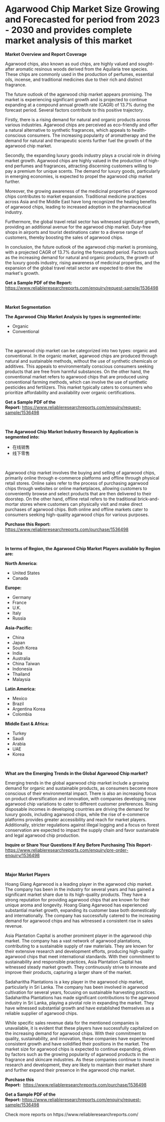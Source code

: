 <p><h1>Agarwood Chip Market Size Growing and Forecasted for period from 2023 - 2030 and provides complete market analysis of this market</h1></p><p><strong>Market Overview and Report Coverage</strong></p>
<p><p>Agarwood chips, also known as oud chips, are highly valued and sought-after aromatic resinous woods derived from the Aquilaria tree species. These chips are commonly used in the production of perfumes, essential oils, incense, and traditional medicines due to their rich and distinct fragrance.</p><p>The future outlook of the agarwood chip market appears promising. The market is experiencing significant growth and is projected to continue expanding at a compound annual growth rate (CAGR) of 13.7% during the forecast period. Several factors contribute to this positive trajectory.</p><p>Firstly, there is a rising demand for natural and organic products across various industries. Agarwood chips are perceived as eco-friendly and offer a natural alternative to synthetic fragrances, which appeals to health-conscious consumers. The increasing popularity of aromatherapy and the demand for natural and therapeutic scents further fuel the growth of the agarwood chip market.</p><p>Secondly, the expanding luxury goods industry plays a crucial role in driving market growth. Agarwood chips are highly valued in the production of high-end perfumes and fragrances, attracting discerning customers willing to pay a premium for unique scents. The demand for luxury goods, particularly in emerging economies, is expected to propel the agarwood chip market further.</p><p>Moreover, the growing awareness of the medicinal properties of agarwood chips contributes to market expansion. Traditional medicine practices across Asia and the Middle East have long recognized the healing benefits of agarwood chips, leading to increased adoption in the pharmaceutical industry.</p><p>Furthermore, the global travel retail sector has witnessed significant growth, providing an additional avenue for the agarwood chip market. Duty-free shops in airports and tourist destinations cater to a diverse range of customers, thereby boosting the sales of agarwood chips.</p><p>In conclusion, the future outlook of the agarwood chip market is promising, with a projected CAGR of 13.7% during the forecasted period. Factors such as the increasing demand for natural and organic products, the growth of the luxury goods industry, rising awareness of medicinal properties, and the expansion of the global travel retail sector are expected to drive the market's growth.</p></p>
<p><strong>Get a Sample PDF of the Report:</strong> <a href="https://www.reliableresearchreports.com/enquiry/request-sample/1536498">https://www.reliableresearchreports.com/enquiry/request-sample/1536498</a></p>
<p>&nbsp;</p>
<p><strong>Market Segmentation</strong></p>
<p><strong>The Agarwood Chip Market Analysis by types is segmented into:</strong></p>
<p><ul><li>Organic</li><li>Conventional</li></ul></p>
<p>&nbsp;</p>
<p><p>The agarwood chip market can be categorized into two types: organic and conventional. In the organic market, agarwood chips are produced through natural and sustainable methods, without the use of synthetic chemicals or additives. This appeals to environmentally conscious consumers seeking products that are free from harmful substances. On the other hand, the conventional market refers to agarwood chips that are produced using conventional farming methods, which can involve the use of synthetic pesticides and fertilizers. This market typically caters to consumers who prioritize affordability and availability over organic certifications.</p></p>
<p><strong>Get a Sample PDF of the Report:</strong>&nbsp;<a href="https://www.reliableresearchreports.com/enquiry/request-sample/1536498">https://www.reliableresearchreports.com/enquiry/request-sample/1536498</a></p>
<p>&nbsp;</p>
<p><strong>The Agarwood Chip Market Industry Research by Application is segmented into:</strong></p>
<p><ul><li>在线销售</li><li>线下零售</li></ul></p>
<p>&nbsp;</p>
<p><p>Agarwood chip market involves the buying and selling of agarwood chips, primarily online through e-commerce platforms and offline through physical retail stores. Online sales refer to the process of purchasing agarwood chips through websites or online marketplaces, allowing customers to conveniently browse and select products that are then delivered to their doorstep. On the other hand, offline retail refers to the traditional brick-and-mortar stores where customers can physically visit and make direct purchases of agarwood chips. Both online and offline markets cater to consumers seeking high-quality agarwood chips for various purposes.</p></p>
<p><strong>Purchase this Report:</strong>&nbsp; <a href="https://www.reliableresearchreports.com/purchase/1536498">https://www.reliableresearchreports.com/purchase/1536498</a></p>
<p>&nbsp;</p>
<p><strong>In terms of Region, the Agarwood Chip Market Players available by Region are:</strong></p>
<p>
    <p> <strong> North America: </strong>
        <ul>
            <li>United States</li>
            <li>Canada</li>
        </ul>
        </p> 
    <p> <strong> Europe: </strong>
        <ul>
            <li>Germany</li>
            <li>France</li>
            <li>U.K.</li>
            <li>Italy</li>
            <li>Russia</li>
        </ul>
        </p> 
    <p> <strong> Asia-Pacific: </strong>
        <ul>
            <li>China</li>
            <li>Japan</li>
            <li>South Korea</li>
            <li>India</li>
            <li>Australia</li>
            <li>China Taiwan</li>
            <li>Indonesia</li>
            <li>Thailand</li>
            <li>Malaysia</li>
        </ul>
        </p> 
    <p> <strong> Latin America: </strong>
        <ul>
            <li>Mexico</li>
            <li>Brazil</li>
            <li>Argentina Korea</li>
            <li>Colombia</li>
        </ul>
        </p> 
    <p> <strong> Middle East & Africa: </strong>
        <ul>
            <li>Turkey</li>
            <li>Saudi</li>
            <li>Arabia</li>
            <li>UAE</li>
            <li>Korea</li>
        </ul>
    </p>
    </p>
<p>&nbsp;</p>
<p><strong>What are the Emerging Trends in the Global Agarwood Chip market?</strong></p>
<p><p>Emerging trends in the global agarwood chip market include a growing demand for organic and sustainable products, as consumers become more conscious of their environmental impact. There is also an increasing focus on product diversification and innovation, with companies developing new agarwood chip variations to cater to different customer preferences. Rising disposable incomes in developing countries are driving the demand for luxury goods, including agarwood chips, while the rise of e-commerce platforms provides greater accessibility and reach for market players. Additionally, stricter regulations against illegal logging and a focus on forest conservation are expected to impact the supply chain and favor sustainable and legal agarwood chip production.</p></p>
<p><strong>Inquire or Share Your Questions If Any Before Purchasing This Report</strong>- <a href="https://www.reliableresearchreports.com/enquiry/pre-order-enquiry/1536498">https://www.reliableresearchreports.com/enquiry/pre-order-enquiry/1536498</a></p>
<p>&nbsp;</p>
<p><strong>Major Market Players</strong></p>
<p><p>Hoang Giang Agarwood is a leading player in the agarwood chip market. The company has been in the industry for several years and has gained a significant market share due to its high-quality products. They have a strong reputation for providing agarwood chips that are known for their unique aroma and longevity. Hoang Giang Agarwood has experienced substantial market growth, expanding its customer base both domestically and internationally. The company has successfully catered to the increasing demand for agarwood chips and has witnessed a consistent rise in sales revenue.</p><p>Asia Plantation Capital is another prominent player in the agarwood chip market. The company has a vast network of agarwood plantations, contributing to a sustainable supply of raw materials. They are known for their extensive research and development efforts, producing high-quality agarwood chips that meet international standards. With their commitment to sustainability and responsible practices, Asia Plantation Capital has witnessed steady market growth. They continuously strive to innovate and improve their products, capturing a larger share of the market.</p><p>Sadaharitha Plantations is a key player in the agarwood chip market, particularly in Sri Lanka. The company has been involved in agarwood cultivation for several years, focusing on sustainable harvesting practices. Sadaharitha Plantations has made significant contributions to the agarwood industry in Sri Lanka, playing a pivotal role in expanding the market. They have witnessed substantial growth and have established themselves as a reliable supplier of agarwood chips.</p><p>While specific sales revenue data for the mentioned companies is unavailable, it is evident that these players have successfully capitalized on the increasing demand for agarwood chips. With their commitment to quality, sustainability, and innovation, these companies have experienced consistent growth and have solidified their positions in the market. The market size for agarwood chips is expected to continue expanding, driven by factors such as the growing popularity of agarwood products in the fragrance and skincare industries. As these companies continue to invest in research and development, they are likely to maintain their market share and further expand their presence in the agarwood chip market.</p></p>
<p><strong>Purchase this Report:</strong>&nbsp;&nbsp;<a href="https://www.reliableresearchreports.com/purchase/1536498">https://www.reliableresearchreports.com/purchase/1536498</a></p>
<p></p>
<p><strong>Get a Sample PDF of the Report:</strong>&nbsp;<a href="https://www.reliableresearchreports.com/enquiry/request-sample/1536498">https://www.reliableresearchreports.com/enquiry/request-sample/1536498</a></p>
<p>Check more reports on https://www.reliableresearchreports.com/</p>